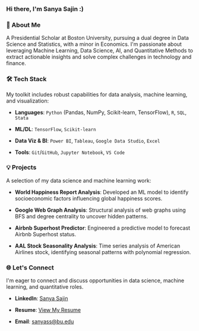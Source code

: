 ### Hi there, I'm Sanya Sajin :)

### 🚀 About Me

A Presidential Scholar at Boston University, pursuing a dual degree in Data Science and Statistics, with a minor in Economics. I'm passionate about leveraging Machine Learning, Data Science, AI, and Quantitative Methods to extract actionable insights and solve complex challenges in technology and finance.

### 🛠️ Tech Stack

My toolkit includes robust capabilities for data analysis, machine learning, and visualization:

* **Languages**: `Python` (Pandas, NumPy, Scikit-learn, TensorFlow), `R`, `SQL`, `Stata`

* **ML/DL**: `TensorFlow`, `Scikit-learn`

* **Data Viz & BI**: `Power BI`, `Tableau`, `Google Data Studio`, `Excel`

* **Tools**: `Git`/`GitHub`, `Jupyter Notebook`, `VS Code`

### 💡 Projects

A selection of my data science and machine learning work:

* **World Happiness Report Analysis**: Developed an ML model to identify socioeconomic factors influencing global happiness scores.

* **Google Web Graph Analysis**: Structural analysis of web graphs using BFS and degree centrality to uncover hidden patterns.

* **Airbnb Superhost Predictor**: Engineered a predictive model to forecast Airbnb Superhost status.

* **AAL Stock Seasonality Analysis**: Time series analysis of American Airlines stock, identifying seasonal patterns with polynomial regression.

### 🌐 Let's Connect

I'm eager to connect and discuss opportunities in data science, machine learning, and quantitative roles.

* **LinkedIn**: [Sanya Sajin](https://www.linkedin.com/in/sanyasajin)

* **Resume**: [View My Resume](https://github.com/sanya-sajin/sanya-sajin/blob/main/Sanya%20Sajin%20Resume.pdf) 

* **Email**: sanyass@bu.edu

<!--
**sanya-sajin/sanya-sajin** is a ✨ _special_ ✨ repository because its `README.md` (this file) appears on your GitHub profile.

Here are some ideas to get you started:

- 🔭 I’m currently working on ...
- 🌱 I’m currently learning ...
- 👯 I’m looking to collaborate on ...
- 🤔 I’m looking for help with ...
- 💬 Ask me about ...
- 📫 How to reach me: ...
- 😄 Pronouns: ...
- ⚡ Fun fact: ...
-->

